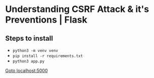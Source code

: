 # Understanding CSRF Attack & it's Preventions | Flask

## Steps to install

* `python3 -m venv venv`
* `pip install -r requirements.txt`
* `python3 app.py`

[Goto localhost:5000](localhost:5000)
